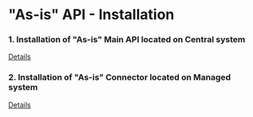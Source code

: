 # "As-is" API - Installation

### 1. Installation of "As-is" Main API located on Central system
[Details](/inst-cen.md)

### 2. Installation of "As-is" Connector located on Managed system
[Details](/inst-man.md)
